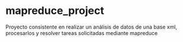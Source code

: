# mapreduce_project
Proyecto consistente en realizar un análisis de datos de una base xml, procesarlos y resolver tareas solicitadas mediante mapreduce
